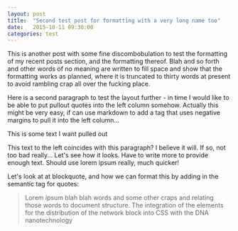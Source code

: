 ```yaml
---
layout: post
title:  "Second test post for formatting with a very long name too"
date:   2015-10-11 09:30:00
categories: test
---
```

This is another post with some fine discombobulation to test the formatting of my recent posts section, and the formatting thereof. Blah and so forth and other words of no meaning are written to fill space and show that the formatting works as planned, where it is truncated to thirty words at present to avoid rambling crap all over the fucking place.

Here is a second paragraph to test the layout further - in time I would like to be able to put pullout quotes into the left column somehow. Actually this might be very easy, if can use markdown to add a tag that uses negative margins to pull it into the left column...

<aside>This is some text I want pulled out</aside>

This text to the left coincides with this paragraph? I believe it will. If so, not too bad really... Let's see how it looks. Have to write more to provide enough text. Should use lorem ipsum really, much quicker!

Let's look at at blockquote, and how we can format this by adding in the semantic tag for quotes:

<blockquote>Lorem ipsum blah blah words and some other craps and relating those words to document structure. The integration of the elements for the distribution of the network block into CSS with the DNA nanotechnology</blockquote>
